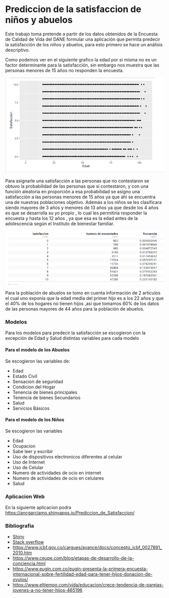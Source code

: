 # Prediccion  de  la satisfaccion de niños y abuelos
Este trabajo toma pretende a partir de los datos obtenidos de la Encuesta de Calidad de Vida del DANE formular una aplicación que permita predecir la satisfacción de los niños y abuelos, para esto primero se hace un análisis descriptivo.

Como podemos ver en el siguiente grafico la edad por si misma no es un factor determinante para la satisfacción, sin embargo nos muestra que las personas menores de 15 años no responden la encuesta.

![](https://github.com/ancgarciamo/Prediccion-de-la-satisfaccion-de-ni-os-y-abuelos-/blob/main/Imagenes/Satisfaccion%20y%20edad.PNG)
 
Para asignarle una satisfacción a las personas que no contestaron se obtuvo la probabilidad de las personas que si contestaron, y con una función aleatoria en proporción a esa probabilidad se asigno una satisfacción a las personas menores de 15 años ya que ahí se encuentra una de nuestras poblaciones objetivo.
Además a los niños se les clasificara siendo mayores de 3 años y menores de 13 años ya que desde los 4 años es que se desarrolla su yo propio , lo cual les permitiría responder la encuesta y hasta los 12 años , ya que esa es la edad antes de la adolescencia según el Instituto de bienestar familiar.

![](https://github.com/ancgarciamo/Prediccion-de-la-satisfaccion-de-ni-os-y-abuelos-/blob/main/Imagenes/probabilidad.PNG)

Para la población de abuelos se tomo en cuenta información de 2 articulos el cual uno exponía que la edad media del primer hijo es a los 22 años  y que el 40% de los hogares no tienen hijos ,así que tomamos 60% de los datos de las personas mayores de 44 años para la población de abuelos.

### Modelos
Para los modelos para predecir la satisfacción se escogieron con la excepción de Edad y Salud distintas variables para cada modelo
#### Para el modelo de los Abuelos
Se escogieron las variables  de:
- Edad
- Estado Civil 
- Sensacion de seguridad
- Condicion del Hogar
- Tenencia de bienes principales
- Tenencia de bienes Secundarios
- Salud
- Servicios Básicos

#### Para el modelo de los Niños
Se escogieron las variables
- Edad
- Ocupacion
- Sabe leer y escribir
- Uso de dispositivos electronicos diferentes al celular
- Uso de Internet
- Uso de Celular
- Numero de actividades de ocio en internet
- Numero de actividades de ocio en celulares
- Salud




### Aplicacion Web
En la siguiente aplicacion podra 
https://ancgarciamo.shinyapps.io/Prediccion_de_Satisfaccion/

### Bibliografia
- [Shiny](https://shiny.rstudio.com/)
- [Stack overflow](https://stackoverflow.com/)
- https://www.icbf.gov.co/cargues/avance/docs/concepto_icbf_0027891_2010.htm
- https://www.ceupe.com/blog/etapas-de-desarrollo-de-la-conciencia.html
- https://www.eugin.com.co/eugin-presenta-la-primera-encuesta-internacional-sobre-fertilidad-edad-para-tener-hijos-donacion-de-ovulos/
- https://www.eltiempo.com/vida/educacion/crece-tendencia-de-parejas-jovenes-a-no-tener-hijos-465196
